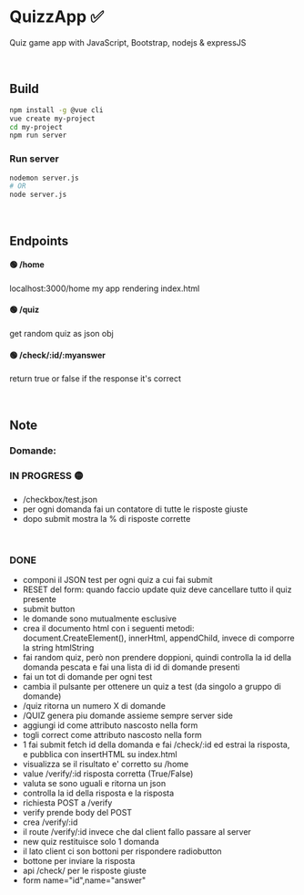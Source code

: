 # QuizzApp ✅ 
Quiz game app with JavaScript, Bootstrap, nodejs & expressJS

<br>

## Build
```bash
npm install -g @vue cli
vue create my-project
cd my-project
npm run server
```
### Run server
```bash
nodemon server.js
# OR
node server.js
```
<br>

## Endpoints

#### 🟢 **/home**
localhost:3000/home my app rendering index.html

#### 🟢 **/quiz**
get random quiz as json obj

#### 🟢 **/check/:id/:myanswer**
return true or false if the response it's correct

<br>

## Note
### Domande:


### IN PROGRESS 🟡
- /checkbox/test.json 
- per ogni domanda fai un contatore di tutte le risposte giuste
- dopo submit mostra la % di risposte corrette

<br>

### DONE
- componi il JSON test per ogni quiz a cui fai submit
- RESET del form:  quando faccio update quiz deve cancellare tutto il quiz presente
- submit button
- le domande sono mutualmente esclusive
- crea il documento html con i seguenti metodi: document.CreateElement(), innerHtml, appendChild, invece di comporre la string htmlString
- fai random quiz, però non prendere doppioni, quindi controlla la id della domanda pescata e fai una lista di id di domande presenti 
- fai un tot di domande per ogni test
- cambia il pulsante per ottenere un quiz a test (da singolo a gruppo di domande)
- /quiz ritorna un numero X di domande
- /QUIZ genera piu domande assieme sempre server side
- aggiungi id come attributo nascosto nella form
- togli correct come attributo nascosto nella form
- 1 fai submit fetch id della domanda e fai /check/:id ed estrai la risposta, e pubblica con insertHTML su index.html 
- visualizza se il risultato e' corretto su /home
- value /verify/:id risposta corretta (True/False) 
- valuta se sono uguali e ritorna un json
- controlla la id della risposta e la risposta
- richiesta POST a /verify
- verify prende body del POST
- crea /verify/:id
- il route /verify/:id invece che dal client fallo passare al server
- new quiz restituisce solo 1 domanda
- il lato client ci son bottoni per rispondere radiobutton
- bottone per inviare la risposta
- api /check/ per le risposte giuste
- form name="id",name="answer"

<br>

